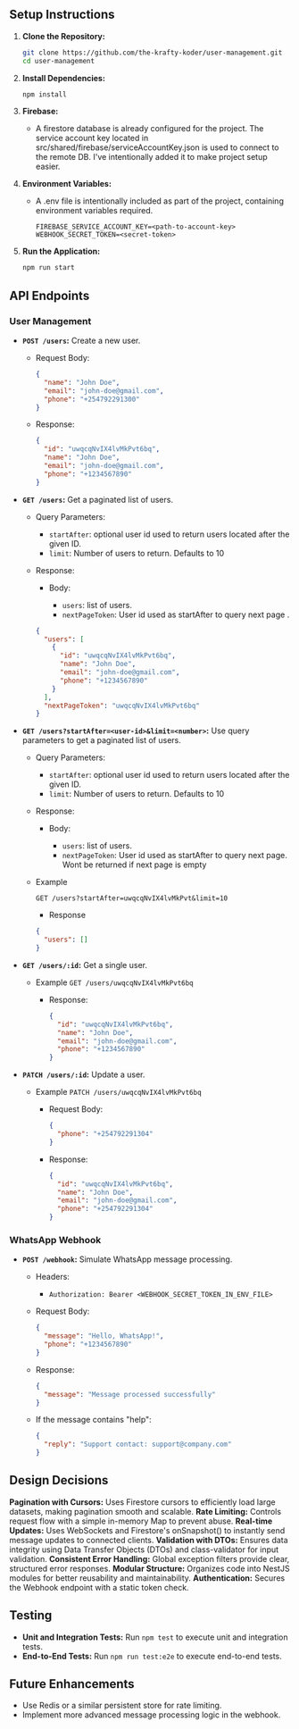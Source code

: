 ## Setup Instructions

1.  **Clone the Repository:**

    ```bash
    git clone https://github.com/the-krafty-koder/user-management.git
    cd user-management
    ```

2.  **Install Dependencies:**

    ```bash
    npm install
    ```

3.  **Firebase:**

    - A firestore database is already configured for the project. The service account key located in src/shared/firebase/serviceAccountKey.json is used to connect to the remote DB. I've intentionally added it to make project setup easier.

4.  **Environment Variables:**

    - A .env file is intentionally included as part of the project, containing environment variables required.
      ```
      FIREBASE_SERVICE_ACCOUNT_KEY=<path-to-account-key>
      WEBHOOK_SECRET_TOKEN=<secret-token>
      ```

5.  **Run the Application:**

    ```bash
    npm run start
    ```

## API Endpoints

### User Management

- **`POST /users`:** Create a new user.

  - Request Body:

    ```json
    {
      "name": "John Doe",
      "email": "john-doe@gmail.com",
      "phone": "+254792291300"
    }
    ```

  - Response:

    ```json
    {
      "id": "uwqcqNvIX4lvMkPvt6bq",
      "name": "John Doe",
      "email": "john-doe@gmail.com",
      "phone": "+1234567890"
    }
    ```

- **`GET /users`:** Get a paginated list of users.

  - Query Parameters:

    - `startAfter`: optional user id used to return users located after the given ID.
    - `limit`: Number of users to return. Defaults to 10

  - Response:

    - Body:

      - `users`: list of users.
      - `nextPageToken`: User id used as startAfter to query next page .

    ```json
    {
      "users": [
        {
          "id": "uwqcqNvIX4lvMkPvt6bq",
          "name": "John Doe",
          "email": "john-doe@gmail.com",
          "phone": "+1234567890"
        }
      ],
      "nextPageToken": "uwqcqNvIX4lvMkPvt6bq"
    }
    ```

- **`GET /users?startAfter=<user-id>&limit=<number>`:** Use query parameters to get a paginated list of users.

  - Query Parameters:

    - `startAfter`: optional user id used to return users located after the given ID.
    - `limit`: Number of users to return. Defaults to 10

  - Response:

    - Body:

      - `users`: list of users.
      - `nextPageToken`: User id used as startAfter to query next page. Wont be returned if next page is empty

  - Example

    `GET /users?startAfter=uwqcqNvIX4lvMkPvt&limit=10`

    - Response

    ```json
    {
      "users": []
    }
    ```

- **`GET /users/:id`:** Get a single user.

  - Example
    `GET /users/uwqcqNvIX4lvMkPvt6bq`

    - Response:

      ```json
      {
        "id": "uwqcqNvIX4lvMkPvt6bq",
        "name": "John Doe",
        "email": "john-doe@gmail.com",
        "phone": "+1234567890"
      }
      ```

- **`PATCH /users/:id`:** Update a user.

  - Example
    `PATCH /users/uwqcqNvIX4lvMkPvt6bq`

    - Request Body:

      ```json
      {
        "phone": "+254792291304"
      }
      ```

    - Response:

      ```json
      {
        "id": "uwqcqNvIX4lvMkPvt6bq",
        "name": "John Doe",
        "email": "john-doe@gmail.com",
        "phone": "+254792291304"
      }
      ```

### WhatsApp Webhook

- **`POST /webhook`:** Simulate WhatsApp message processing.

  - Headers:

    - `Authorization: Bearer <WEBHOOK_SECRET_TOKEN_IN_ENV_FILE>`

  - Request Body:

    ```json
    {
      "message": "Hello, WhatsApp!",
      "phone": "+1234567890"
    }
    ```

  - Response:

    ```json
    {
      "message": "Message processed successfully"
    }
    ```

  - If the message contains "help":

    ```json
    {
      "reply": "Support contact: support@company.com"
    }
    ```

## Design Decisions

**Pagination with Cursors:** Uses Firestore cursors to efficiently load large datasets, making pagination smooth and scalable.
**Rate Limiting:** Controls request flow with a simple in-memory Map to prevent abuse.
**Real-time Updates:** Uses WebSockets and Firestore's onSnapshot() to instantly send message updates to connected clients.
**Validation with DTOs:** Ensures data integrity using Data Transfer Objects (DTOs) and class-validator for input validation.
**Consistent Error Handling:** Global exception filters provide clear, structured error responses.
**Modular Structure:** Organizes code into NestJS modules for better reusability and maintainability.
**Authentication:** Secures the Webhook endpoint with a static token check.

## Testing

- **Unit and Integration Tests:** Run `npm test` to execute unit and integration tests.
- **End-to-End Tests:** Run `npm run test:e2e` to execute end-to-end tests.

## Future Enhancements

- Use Redis or a similar persistent store for rate limiting.
- Implement more advanced message processing logic in the webhook.
